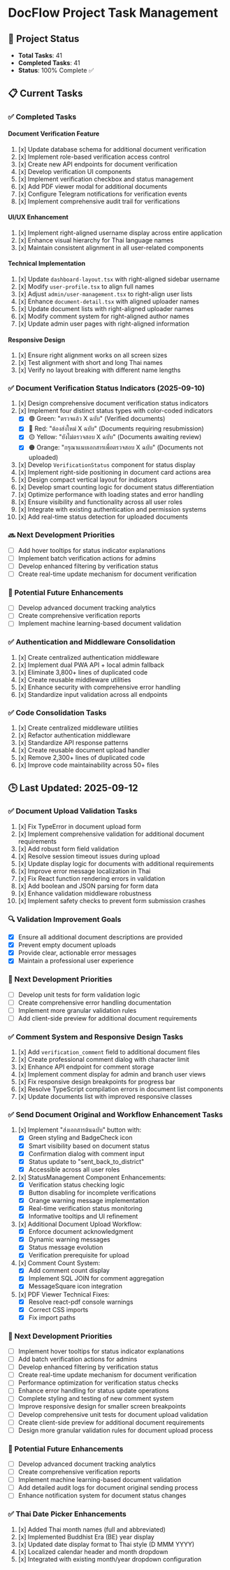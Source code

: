 # DocFlow Project Task Management

## 🚀 Project Status
- **Total Tasks**: 41
- **Completed Tasks**: 41
- **Status**: 100% Complete ✅

## 📋 Current Tasks

### ✅ Completed Tasks

#### Document Verification Feature
1. [x] Update database schema for additional document verification
2. [x] Implement role-based verification access control
3. [x] Create new API endpoints for document verification
4. [x] Develop verification UI components
5. [x] Implement verification checkbox and status management
6. [x] Add PDF viewer modal for additional documents
7. [x] Configure Telegram notifications for verification events
8. [x] Implement comprehensive audit trail for verifications

#### UI/UX Enhancement
1. [x] Implement right-aligned username display across entire application
2. [x] Enhance visual hierarchy for Thai language names
3. [x] Maintain consistent alignment in all user-related components

#### Technical Implementation
1. [x] Update `dashboard-layout.tsx` with right-aligned sidebar username
2. [x] Modify `user-profile.tsx` to align full names
3. [x] Adjust `admin/user-management.tsx` to right-align user lists
4. [x] Enhance `document-detail.tsx` with aligned uploader names
5. [x] Update document lists with right-aligned uploader names
6. [x] Modify comment system for right-aligned author names
7. [x] Update admin user pages with right-aligned information

#### Responsive Design
1. [x] Ensure right alignment works on all screen sizes
2. [x] Test alignment with short and long Thai names
3. [x] Verify no layout breaking with different name lengths

### ✅ Document Verification Status Indicators (2025-09-10)
1. [x] Design comprehensive document verification status indicators
2. [x] Implement four distinct status types with color-coded indicators
    - [x] 🟢 Green: "ตรวจแล้ว X ฉบับ" (Verified documents)
    - [x] 🔴 Red: "ต้องส่งใหม่ X ฉบับ" (Documents requiring resubmission)
    - [x] 🟡 Yellow: "ยังไม่ตรวจสอบ X ฉบับ" (Documents awaiting review)
    - [x] 🟠 Orange: "กรุณาแนบเอกสารเพื่อตรวจสอบ X ฉบับ" (Documents not uploaded)
3. [x] Develop `VerificationStatus` component for status display
4. [x] Implement right-side positioning in document card actions area
5. [x] Design compact vertical layout for indicators
6. [x] Develop smart counting logic for document status differentiation
7. [x] Optimize performance with loading states and error handling
8. [x] Ensure visibility and functionality across all user roles
9. [x] Integrate with existing authentication and permission systems
10. [x] Add real-time status detection for uploaded documents

### 🔜 Next Development Priorities
- [ ] Add hover tooltips for status indicator explanations
- [ ] Implement batch verification actions for admins
- [ ] Develop enhanced filtering by verification status
- [ ] Create real-time update mechanism for document verification

### 🚧 Potential Future Enhancements
- [ ] Develop advanced document tracking analytics
- [ ] Create comprehensive verification reports
- [ ] Implement machine learning-based document validation

### ✅ Authentication and Middleware Consolidation
1. [x] Create centralized authentication middleware
2. [x] Implement dual PWA API + local admin fallback
3. [x] Eliminate 3,800+ lines of duplicated code
4. [x] Create reusable middleware utilities
5. [x] Enhance security with comprehensive error handling
6. [x] Standardize input validation across all endpoints

### ✅ Code Consolidation Tasks
1. [x] Create centralized middleware utilities
2. [x] Refactor authentication middleware
3. [x] Standardize API response patterns
4. [x] Create reusable document upload handler
5. [x] Remove 2,300+ lines of duplicated code
6. [x] Improve code maintainability across 50+ files

## 🕒 Last Updated: 2025-09-12

### ✅ Document Upload Validation Tasks

1. [x] Fix TypeError in document upload form
2. [x] Implement comprehensive validation for additional document requirements
3. [x] Add robust form field validation
4. [x] Resolve session timeout issues during upload
5. [x] Update display logic for documents with additional requirements
6. [x] Improve error message localization in Thai
7. [x] Fix React function rendering errors in validation
8. [x] Add boolean and JSON parsing for form data
9. [x] Enhance validation middleware robustness
10. [x] Implement safety checks to prevent form submission crashes

### 🔍 Validation Improvement Goals
- [x] Ensure all additional document descriptions are provided
- [x] Prevent empty document uploads
- [x] Provide clear, actionable error messages
- [x] Maintain a professional user experience

### 🚧 Next Development Priorities
- [ ] Develop unit tests for form validation logic
- [ ] Create comprehensive error handling documentation
- [ ] Implement more granular validation rules
- [ ] Add client-side preview for additional document requirements

### ✅ Comment System and Responsive Design Tasks

1. [x] Add `verification_comment` field to additional document files
2. [x] Create professional comment dialog with character limit
3. [x] Enhance API endpoint for comment storage
4. [x] Implement comment display for admin and branch user views
5. [x] Fix responsive design breakpoints for progress bar
6. [x] Resolve TypeScript compilation errors in document list components
7. [x] Update documents list with improved responsive classes

### ✅ Send Document Original and Workflow Enhancement Tasks

1. [x] Implement "ส่งเอกสารต้นฉบับ" button with:
   - [x] Green styling and BadgeCheck icon
   - [x] Smart visibility based on document status
   - [x] Confirmation dialog with comment input
   - [x] Status update to "sent_back_to_district"
   - [x] Accessible across all user roles

2. [x] StatusManagement Component Enhancements:
   - [x] Verification status checking logic
   - [x] Button disabling for incomplete verifications
   - [x] Orange warning message implementation
   - [x] Real-time verification status monitoring
   - [x] Informative tooltips and UI refinement

3. [x] Additional Document Upload Workflow:
   - [x] Enforce document acknowledgment
   - [x] Dynamic warning messages
   - [x] Status message evolution
   - [x] Verification prerequisite for upload

4. [x] Comment Count System:
   - [x] Add comment count display
   - [x] Implement SQL JOIN for comment aggregation
   - [x] MessageSquare icon integration

5. [x] PDF Viewer Technical Fixes:
   - [x] Resolve react-pdf console warnings
   - [x] Correct CSS imports
   - [x] Fix import paths

### 🔞 Next Development Priorities

- [ ] Implement hover tooltips for status indicator explanations
- [ ] Add batch verification actions for admins
- [ ] Develop enhanced filtering by verification status
- [ ] Create real-time update mechanism for document verification
- [ ] Performance optimization for verification status checks
- [ ] Enhance error handling for status update operations
- [ ] Complete styling and testing of new comment system
- [ ] Improve responsive design for smaller screen breakpoints
- [ ] Develop comprehensive unit tests for document upload validation
- [ ] Create client-side preview for additional document requirements
- [ ] Design more granular validation rules for document upload process

### 🔧 Potential Future Enhancements

- [ ] Develop advanced document tracking analytics
- [ ] Create comprehensive verification reports
- [ ] Implement machine learning-based document validation
- [ ] Add detailed audit logs for document original sending process
- [ ] Enhance notification system for document status changes

### ✅ Thai Date Picker Enhancements
1. [x] Added Thai month names (full and abbreviated)
2. [x] Implemented Buddhist Era (BE) year display
3. [x] Updated date display format to Thai style (D MMM YYYY)
4. [x] Localized calendar header and month dropdown
5. [x] Integrated with existing month/year dropdown configuration
